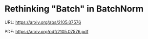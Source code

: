 # Rethinking "Batch" in BatchNorm

URL: https://arxiv.org/abs/2105.07576

PDF: https://arxiv.org/pdf/2105.07576.pdf

